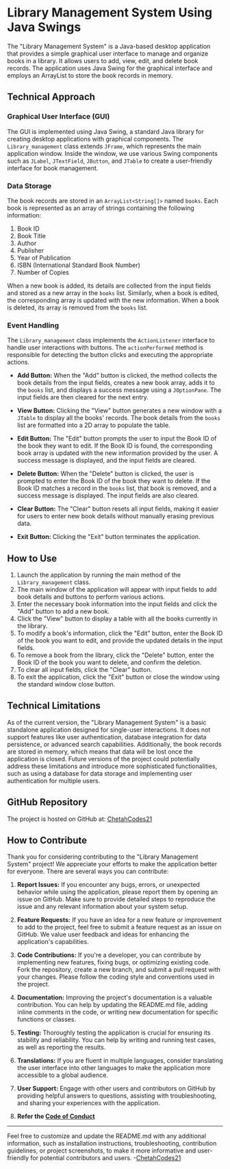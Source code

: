 # Library Management System Using Java Swings

The "Library Management System" is a Java-based desktop application that provides a simple graphical user interface to manage and organize books in a library. It allows users to add, view, edit, and delete book records. The application uses Java Swing for the graphical interface and employs an ArrayList to store the book records in memory.

## Technical Approach

### Graphical User Interface (GUI)

The GUI is implemented using Java Swing, a standard Java library for creating desktop applications with graphical components. The `Library_management` class extends `JFrame`, which represents the main application window. Inside the window, we use various Swing components such as `JLabel`, `JTextField`, `JButton`, and `JTable` to create a user-friendly interface for book management.

### Data Storage

The book records are stored in an `ArrayList<String[]>` named `books`. Each book is represented as an array of strings containing the following information:

1. Book ID
2. Book Title
3. Author
4. Publisher
5. Year of Publication
6. ISBN (International Standard Book Number)
7. Number of Copies

When a new book is added, its details are collected from the input fields and stored as a new array in the `books` list. Similarly, when a book is edited, the corresponding array is updated with the new information. When a book is deleted, its array is removed from the `books` list.

### Event Handling

The `Library_management` class implements the `ActionListener` interface to handle user interactions with buttons. The `actionPerformed` method is responsible for detecting the button clicks and executing the appropriate actions.

- **Add Button:** When the "Add" button is clicked, the method collects the book details from the input fields, creates a new book array, adds it to the `books` list, and displays a success message using a `JOptionPane`. The input fields are then cleared for the next entry.

- **View Button:** Clicking the "View" button generates a new window with a `JTable` to display all the books' records. The book details from the `books` list are formatted into a 2D array to populate the table.

- **Edit Button:** The "Edit" button prompts the user to input the Book ID of the book they want to edit. If the Book ID is found, the corresponding book array is updated with the new information provided by the user. A success message is displayed, and the input fields are cleared.

- **Delete Button:** When the "Delete" button is clicked, the user is prompted to enter the Book ID of the book they want to delete. If the Book ID matches a record in the `books` list, that book is removed, and a success message is displayed. The input fields are also cleared.

- **Clear Button:** The "Clear" button resets all input fields, making it easier for users to enter new book details without manually erasing previous data.

- **Exit Button:** Clicking the "Exit" button terminates the application.

## How to Use

1. Launch the application by running the main method of the `Library_management` class.
2. The main window of the application will appear with input fields to add book details and buttons to perform various actions.
3. Enter the necessary book information into the input fields and click the "Add" button to add a new book.
4. Click the "View" button to display a table with all the books currently in the library.
5. To modify a book's information, click the "Edit" button, enter the Book ID of the book you want to edit, and provide the updated details in the input fields.
6. To remove a book from the library, click the "Delete" button, enter the Book ID of the book you want to delete, and confirm the deletion.
7. To clear all input fields, click the "Clear" button.
8. To exit the application, click the "Exit" button or close the window using the standard window close button.

## Technical Limitations

As of the current version, the "Library Management System" is a basic standalone application designed for single-user interactions. It does not support features like user authentication, database integration for data persistence, or advanced search capabilities. Additionally, the book records are stored in memory, which means that data will be lost once the application is closed. Future versions of the project could potentially address these limitations and introduce more sophisticated functionalities, such as using a database for data storage and implementing user authentication for multiple users.

## GitHub Repository

The project is hosted on GitHub at: [ChetahCodes21](https://github.com/CheetahCodes21/Java-Library-Management-System.git)

## How to Contribute

Thank you for considering contributing to the "Library Management System" project! We appreciate your efforts to make the application better for everyone. There are several ways you can contribute:

1. **Report Issues:** If you encounter any bugs, errors, or unexpected behavior while using the application, please report them by opening an issue on GitHub. Make sure to provide detailed steps to reproduce the issue and any relevant information about your system setup.

2. **Feature Requests:** If you have an idea for a new feature or improvement to add to the project, feel free to submit a feature request as an issue on GitHub. We value user feedback and ideas for enhancing the application's capabilities.

3. **Code Contributions:** If you're a developer, you can contribute by implementing new features, fixing bugs, or optimizing existing code. Fork the repository, create a new branch, and submit a pull request with your changes. Please follow the coding style and conventions used in the project.

4. **Documentation:** Improving the project's documentation is a valuable contribution. You can help by updating the README.md file, adding inline comments in the code, or writing new documentation for specific functions or classes.

5. **Testing:** Thoroughly testing the application is crucial for ensuring its stability and reliability. You can help by writing and running test cases, as well as reporting the results.

6. **Translations:** If you are fluent in multiple languages, consider translating the user interface into other languages to make the application more accessible to a global audience.

7. **User Support:** Engage with other users and contributors on GitHub by providing helpful answers to questions, assisting with troubleshooting, and sharing your experiences with the application.

8. **Refer the [Code of Conduct](CODE_OF_CONTRIBUTION.md)**


---
Feel free to customize and update the README.md with any additional information, such as installation instructions, troubleshooting, contribution guidelines, or project screenshots, to make it more informative and user-friendly for potential contributors and users.
-[ChetahCodes21](https://github.com/CheetahCodes21)
